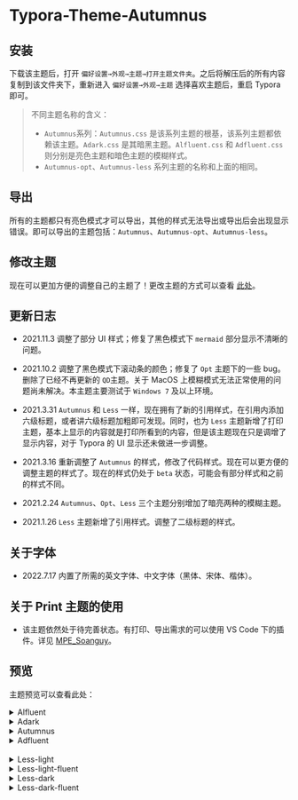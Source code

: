 # Typora-Theme-Autumnus

## 安装

下载该主题后，打开 `偏好设置→外观→主题→打开主题文件夹`。之后将解压后的所有内容复制到该文件夹下，重新进入 `偏好设置→外观→主题` 选择喜欢主题后，重启 Typora 即可。

> 不同主题名称的含义：
>
> + `Autumnus`系列：`Autumnus.css` 是该系列主题的根基，该系列主题都依赖该主题。`Adark.css` 是其暗黑主题。`Alfluent.css` 和 `Adfluent.css` 则分别是亮色主题和暗色主题的模糊样式。
> + `Autumnus-opt`、`Autumnus-less` 系列主题的名称和上面的相同。

## 导出

所有的主题都只有亮色模式才可以导出，其他的样式无法导出或导出后会出现显示错误。即可以导出的主题包括：`Autumnus`、`Autumnus-opt`、`Autumnus-less`。

## 修改主题

现在可以更加方便的调整自己的主题了！更改主题的方式可以查看 [此处](https://github.com/Soanguy/typora-theme-autumnus/wiki)。

## <span id="update">更新日志</span>

+ 2021.11.3 调整了部分 UI 样式；修复了黑色模式下 `mermaid` 部分显示不清晰的问题。

+ 2021.10.2 调整了黑色模式下滚动条的颜色；修复了 `Opt` 主题下的一些 bug。删除了已经不再更新的 `QD`主题。关于 MacOS 上模糊模式无法正常使用的问题尚未解决。本主题主要测试于 `Windows 7` 及以上环境。

+ 2021.3.31 `Autumnus` 和 `Less` 一样，现在拥有了新的引用样式，在引用内添加六级标题，或者讲六级标题加粗即可发现。同时，也为 `Less` 主题新增了打印主题，基本上显示的内容就是打印所看到的内容，但是该主题现在只是调增了显示内容，对于 Typora 的 UI 显示还未做进一步调整。

+ 2021.3.16 重新调整了 `Autumnus` 的样式，修改了代码样式。现在可以更方便的调整主题的样式了。现在的样式仍处于 `beta` 状态，可能会有部分样式和之前的样式不同。

+ 2021.2.24 `Autumnus`、`Opt`、`Less` 三个主题分别增加了暗亮两种的模糊主题。

+ 2021.1.26  `Less` 主题新增了引用样式。调整了二级标题的样式。

## <span id="font">关于字体</span>

+ 2022.7.17 内置了所需的英文字体、中文字体（黑体、宋体、楷体）。

## 关于 Print 主题的使用

+ 该主题依然处于待完善状态。有打印、导出需求的可以使用 VS Code 下的插件。详见 [MPE_Soanguy](https://github.com/Soanguy/MPE_Soanguy)。

## 预览

主题预览可以查看此处：

<details>
  <summary>Alfluent</summary>
  <img src="https://i.loli.net/2021/03/17/cjY8tZfVwMiLqDC.png" alt="alfluent.png">
  </details>
  <details>
  <summary>Adark</summary>
  <img src="https://i.loli.net/2021/03/17/Mpr71zkiNHhbT8w.jpg" alt="adark"  />
  </details>
  <details>
  <summary>Autumnus</summary>
  <img src="https://i.loli.net/2021/03/17/XCx2LUzVS6DfJEj.jpg" alt="Autumnus" />
  </details>
  <details>
  <summary>Adfluent</summary>
   <img src="https://i.loli.net/2021/03/17/CgiI5UM7rbp1oz4.png" alt="adfluent.png" />
</details>
<br/>

<details>
  <summary>Less-light</summary>
<img src="https://i.loli.net/2021/03/31/q7oNCebh3zF4anZ.png" >
</details>
<details>
  <summary>Less-light-fluent</summary>
<img src="https://i.loli.net/2021/03/31/T6BIYZalUDRd8Gv.png" >
</details>
<details>
  <summary>Less-dark</summary>
<img src="https://i.loli.net/2021/03/31/PU76fXOnLWayh5k.png" >
</details>
<details>
  <summary>Less-dark-fluent</summary>
<img src="https://i.loli.net/2021/03/31/b9GrRM82Wu6B37O.png" >
</details>
